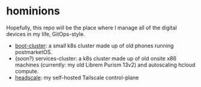 # hominions

Hopefully, this repo will be the place where I manage all of the digital devices in my life, GitOps-style.

 * [boot-cluster](./boot-cluster/README.md): a small k8s cluster made up of old phones running postmarketOS.
 * (soon?) services-cluster: a k8s cluster made up of old onsite x86 machines (currently: my old Librem Purism 13v2) and autoscaling hcloud compute.
 * [headscale](./headscale): my self-hosted Tailscale control-plane
